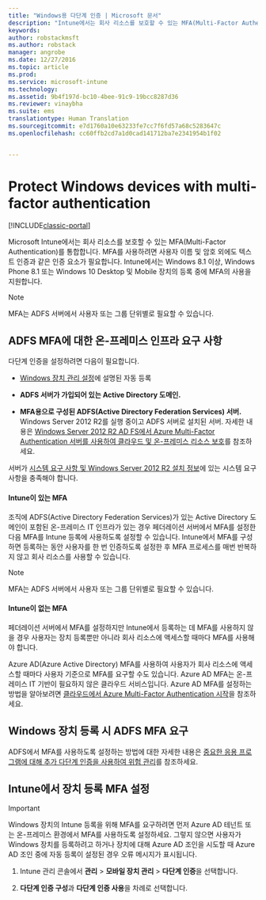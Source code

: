 ```yaml
---
title: "Windows용 다단계 인증 | Microsoft 문서"
description: "Intune에서는 회사 리소스를 보호할 수 있는 MFA(Multi-Factor Authentication)를 통합합니다."
keywords: 
author: robstackmsft
ms.author: robstack
manager: angrobe
ms.date: 12/27/2016
ms.topic: article
ms.prod: 
ms.service: microsoft-intune
ms.technology: 
ms.assetid: 9b4f197d-bc10-4bee-91c9-19bcc8287d36
ms.reviewer: vinaybha
ms.suite: ems
translationtype: Human Translation
ms.sourcegitcommit: e7d1760a10e63233fe7cc7f6fd57a68c5283647c
ms.openlocfilehash: cc60ffb2cd7a1d0cad141712ba7e2341954b1f02


---
```


# <a name="protect-windows-devices-with-multi-factor-authentication"></a>Protect Windows devices with multi-factor authentication

[!INCLUDE[classic-portal](../includes/classic-portal.md)]

Microsoft Intune에서는 회사 리소스를 보호할 수 있는 MFA(Multi-Factor Authentication)를 통합합니다. MFA를 사용하려면 사용자 이름 및 암호 외에도 텍스트 인증과 같은 인증 요소가 필요합니다. Intune에서는 Windows 8.1 이상, Windows Phone 8.1 또는 Windows 10 Desktop 및 Mobile 장치의 등록 중에 MFA의 사용을 지원합니다.

>[!NOTE]
>
>MFA는 ADFS 서버에서 사용자 또는 그룹 단위별로 필요할 수 있습니다.  


## <a name="on-premises-infrastructure-requirements-for-adfs-mfa"></a>ADFS MFA에 대한 온-프레미스 인프라 요구 사항
다단계 인증을 설정하려면 다음이 필요합니다.

-   [Windows 장치 관리 설정](set-up-windows-device-management-with-microsoft-intune.md)에 설명된 자동 등록
-   **ADFS 서버가 가입되어 있는 Active Directory 도메인.**

-   **MFA용으로 구성된 ADFS(Active Directory Federation Services) 서버.** Windows Server 2012 R2를 실행 중이고 ADFS 서버로 설치된 서버. 자세한 내용은 [Windows Server 2012 R2 AD FS에서 Azure Multi-Factor Authentication 서버를 사용하여 클라우드 및 온-프레미스 리소스 보호](https://azure.microsoft.com/en-us/documentation/articles/multi-factor-authentication-get-started-adfs-w2k12/)를 참조하세요.

서버가 [시스템 요구 사항 및 Windows Server 2012 R2 설치 정보](http://technet.microsoft.com/library/dn303418.aspx)에 있는 시스템 요구 사항을 충족해야 합니다.

 


#### <a name="mfa-with-intune"></a>Intune이 있는 MFA
조직에 ADFS(Active Directory Federation Services)가 있는 Active Directory 도메인이 포함된 온-프레미스 IT 인프라가 있는 경우 페더레이션 서버에서 MFA를 설정한 다음 MFA를 Intune 등록에 사용하도록 설정할 수 있습니다. Intune에서 MFA를 구성하면 등록하는 동안 사용자를 한 번 인증하도록 설정한 후 MFA 프로세스를 매번 반복하지 않고 회사 리소스를 사용할 수 있습니다.

>[!NOTE]
>
>MFA는 ADFS 서버에서 사용자 또는 그룹 단위별로 필요할 수 있습니다.  

#### <a name="mfa-without-intune"></a>Intune이 없는 MFA
페더레이션 서버에서 MFA를 설정하지만 Intune에서 등록하는 데 MFA를 사용하지 않을 경우 사용자는 장치 등록뿐만 아니라 회사 리소스에 액세스할 때마다 MFA를 사용해야 합니다.

Azure AD(Azure Active Directory) MFA를 사용하여 사용자가 회사 리소스에 액세스할 때마다 사용자 기준으로 MFA를 요구할 수도 있습니다. Azure AD MFA는 온-프레미스 IT 기반이 필요하지 않은 클라우드 서비스입니다. Azure AD MFA를 설정하는 방법을 알아보려면 [클라우드에서 Azure Multi-Factor Authentication 시작](https://azure.microsoft.com/en-us/documentation/articles/multi-factor-authentication-get-started-cloud/)을 참조하세요.

## <a name="requiring-adfs-mfa-during-enrollment-of-windows-devices"></a>Windows 장치 등록 시 ADFS MFA 요구
ADFS에서 MFA를 사용하도록 설정하는 방법에 대한 자세한 내용은 [중요한 응용 프로그램에 대해 추가 다단계 인증을 사용하여 위험 관리](http://technet.microsoft.com/library/dn280949.aspx)를 참조하세요.

## <a name="set-up-device-enrollment-mfa-in-intune"></a>Intune에서 장치 등록 MFA 설정
>[!Important]  
>Windows 장치의 Intune 등록을 위해 MFA를 요구하려면 먼저 Azure AD 테넌트 또는 온-프레미스 환경에서 MFA를 사용하도록 설정하세요. 그렇지 않으면 사용자가 Windows 장치를 등록하려고 하거나 장치에 대해 Azure AD 조인을 시도할 때 Azure AD 조인 중에 자동 등록이 설정된 경우 오류 메시지가 표시됩니다.

1.  Intune 관리 콘솔에서 **관리** &gt; **모바일 장치 관리** &gt; **다단계 인증**을 선택합니다.

2.  **다단계 인증 구성**과 **다단계 인증 사용**을 차례로 선택합니다.



<!--HONumber=Dec16_HO5-->


